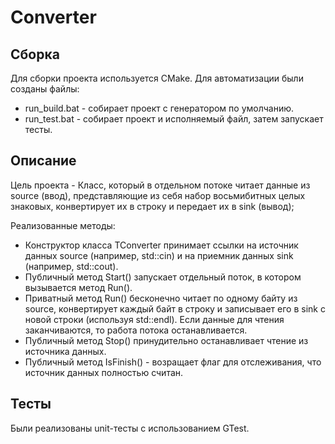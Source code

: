 # Converter
## Сборка 
Для сборки проекта используется CMake. Для автоматизации были созданы файлы:
* run_build.bat - собирает проект с генератором по умолчанию.
* run_test.bat - собирает проект и исполняемый файл, затем запускает тесты.

## Описание
Цель проекта - Класс, который в отдельном потоке читает данные из source (ввод), представляющие из себя набор восьмибитных целых знаковых, конвертирует их в строку и передает их в sink (вывод);

Реализованные методы:
* Конструктор класса TConverter принимает ссылки на источник данных source (например, std::cin) и на приемник данных sink (например, std::cout).
* Публичный метод Start() запускает отдельный поток, в котором вызывается метод Run(). 
* Приватный метод Run() бесконечно читает по одному байту из source, конвертирует каждый байт в строку и записывает его в sink с новой строки (используя std::endl). Если данные для чтения заканчиваются, то работа потока останавливается.
* Публичный метод Stop() принудительно останавливает чтение из источника данных.
* Публичный метод IsFinish() - возращает флаг для отслеживания, что источник данных полностью считан.

## Тесты
Были реализованы unit-тесты с использованием GTest.
